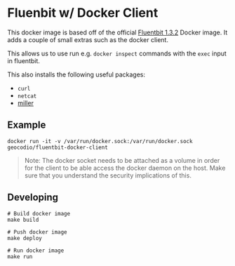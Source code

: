 # Fluenbit w/ Docker Client

This docker image is based off of the official [Fluentbit 1.3.2](https://hub.docker.com/r/fluent/fluent-bit) Docker image. It adds a couple of small extras such as the docker client.

This allows us to use run e.g. `docker inspect` commands with the `exec` input in fluentbit.

This also installs the following useful packages:
* `curl`
* `netcat`
* [miller](https://github.com/johnkerl/miller)

## Example
```
docker run -it -v /var/run/docker.sock:/var/run/docker.sock geocodio/fluentbit-docker-client
```

> Note: The docker socket needs to be attached as a volume in order for the client to be able access the docker daemon on the host. Make sure that you understand the security implications of this.

## Developing

```
# Build docker image
make build

# Push docker image
make deploy

# Run docker image
make run
```
